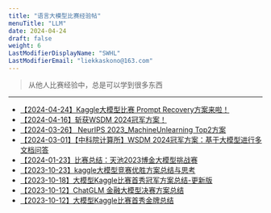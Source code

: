 ```yaml
---
title: "语言大模型比赛经验帖"
menuTitle: "LLM"
date: 2024-04-24
draft: false
weight: 6
LastModifierDisplayName: "SWHL"
LastModifierEmail: "liekkaskono@163.com"
---
```

 
> 从他人比赛经验中，总是可以学到很多东西
 
---
 

- [【2024-04-24】Kaggle大模型比赛 Prompt Recovery方案来啦！](https://mp.weixin.qq.com/s/A0ZORGh2IewLsYtRnkbYvQ)
- [【2024-04-16】斩获WSDM 2024冠军方案！](https://mp.weixin.qq.com/s/mRinaUQIx5rh1C5oZOE2zw)
- [【2024-03-26】 NeurIPS 2023_MachineUnlearning Top2方案](https://mp.weixin.qq.com/s/CyHyMiNgDY_QH9TvqeSRaA)
- [【2024-03-01】【中科院计算所】WSDM 2024冠军方案：基于大模型进行多文档问答](https://mp.weixin.qq.com/s/WIe28kk0DQ0x6cf1YHrINA)
- [【2024-01-23】比赛总结：天池2023博金大模型挑战赛](https://mp.weixin.qq.com/s/Js4O6a27a1LECim3C7lDqA)
- [【2023-10-23】kaggle大模型竞赛优胜方案总结与思考](https://mp.weixin.qq.com/s/bZu63QmoT1e0UvxsejNy0A)
- [【2023-10-18】大模型Kaggle比赛首秀冠军方案总结-更新版](https://mp.weixin.qq.com/s/aXnhUAP6ZmlgkdI8JI8VFQ)
- [【2023-10-12】ChatGLM 金融大模型决赛方案总结](https://mp.weixin.qq.com/s/zdHlw85qZcY0IytYNOOBFQ)
- [【2023-10-12】大模型Kaggle比赛首秀金牌总结](https://mp.weixin.qq.com/s/FCSQxNTl4m9WwhVWQhQoVg)


<script src="https://giscus.app/client.js"data-repo="SWHL/AI-Competition-Collections"data-repo-id="MDEwOlJlcG9zaXRvcnkzNjI2NTQ0NDA="data-category="Ideas"data-category-id="DIC_kwDOFZ2q6M4Ce5Hv"data-mapping="title"data-strict="0"data-reactions-enabled="1"data-emit-metadata="0"data-input-position="top"data-theme="preferred_color_scheme"data-lang="zh-CN"data-loading="lazy"crossorigin="anonymous"async></script>
